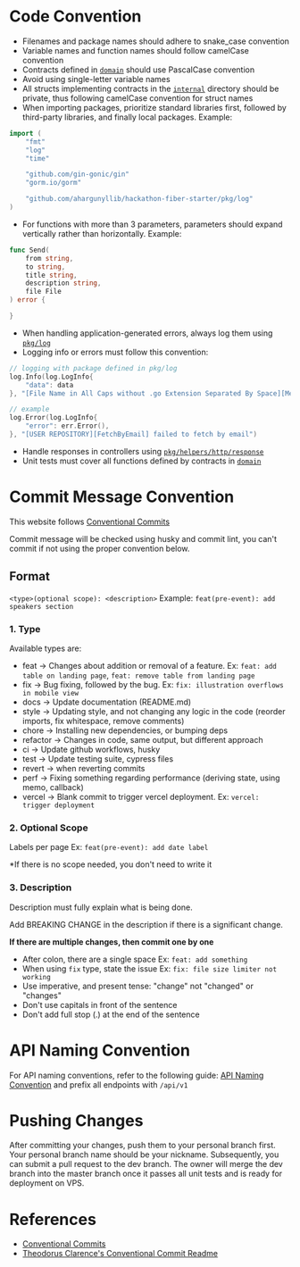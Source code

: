 # Code Convention

- Filenames and package names should adhere to snake_case convention
- Variable names and function names should follow camelCase convention
- Contracts defined in [```domain```](./domain/) should use PascalCase convention
- Avoid using single-letter variable names
- All structs implementing contracts in the [```internal```](./internal/) directory should be private, thus following camelCase convention for struct names
- When importing packages, prioritize standard libraries first, followed by third-party libraries, and finally local packages.
Example:
```go
import (
    "fmt"
    "log"
    "time"

    "github.com/gin-gonic/gin"
    "gorm.io/gorm"

    "github.com/ahargunyllib/hackathon-fiber-starter/pkg/log"
)
```
- For functions with more than 3 parameters, parameters should expand vertically rather than horizontally.
Example:
```go
func Send(
    from string,
    to string,
    title string,
    description string,
    file File
) error {

}
```
- When handling application-generated errors, always log them using [```pkg/log```](./pkg/log/log.go)
- Logging info or errors must follow this convention:
```go
// logging with package defined in pkg/log
log.Info(log.LogInfo{
    "data": data
}, "[File Name in All Caps without .go Extension Separated By Space][Method Name] message")

// example
log.Error(log.LogInfo{
    "error": err.Error(),
}, "[USER REPOSITORY][FetchByEmail] failed to fetch by email")
```
- Handle responses in controllers using [```pkg/helpers/http/response```](./pkg/helpers/http/response/response.go)
- Unit tests must cover all functions defined by contracts in [```domain```](./domain/)

# Commit Message Convention

This website follows [Conventional Commits](https://www.conventionalcommits.org/en/v1.0.0/)

Commit message will be checked using husky and commit lint, you can't commit if not using the proper convention below.

## Format

`<type>(optional scope): <description>`
Example: `feat(pre-event): add speakers section`

### 1. Type

Available types are:

- feat → Changes about addition or removal of a feature. Ex: `feat: add table on landing page`, `feat: remove table from landing page`
- fix → Bug fixing, followed by the bug. Ex: `fix: illustration overflows in mobile view`
- docs → Update documentation (README.md)
- style → Updating style, and not changing any logic in the code (reorder imports, fix whitespace, remove comments)
- chore → Installing new dependencies, or bumping deps
- refactor → Changes in code, same output, but different approach
- ci → Update github workflows, husky
- test → Update testing suite, cypress files
- revert → when reverting commits
- perf → Fixing something regarding performance (deriving state, using memo, callback)
- vercel → Blank commit to trigger vercel deployment. Ex: `vercel: trigger deployment`

### 2. Optional Scope

Labels per page Ex: `feat(pre-event): add date label`

\*If there is no scope needed, you don't need to write it

### 3. Description

Description must fully explain what is being done.

Add BREAKING CHANGE in the description if there is a significant change.

**If there are multiple changes, then commit one by one**

- After colon, there are a single space Ex: `feat: add something`
- When using `fix` type, state the issue Ex: `fix: file size limiter not working`
- Use imperative, and present tense: "change" not "changed" or "changes"
- Don't use capitals in front of the sentence
- Don't add full stop (.) at the end of the sentence

# API Naming Convention

For API naming conventions, refer to the following guide: [API Naming Convention](https://restfulapi.net/resource-naming/) and prefix all endpoints with ```/api/v1```

# Pushing Changes

After committing your changes, push them to your personal branch first. Your personal branch name should be your nickname. Subsequently, you can submit a pull request to the dev branch. The owner will merge the dev branch into the master branch once it passes all unit tests and is ready for deployment on VPS.

# References
- [Conventional Commits](https://www.conventionalcommits.org/en/v1.0.0/)
- [Theodorus Clarence's Conventional Commit Readme](https://theodorusclarence.com/shorts/conventional-commit-readme)

